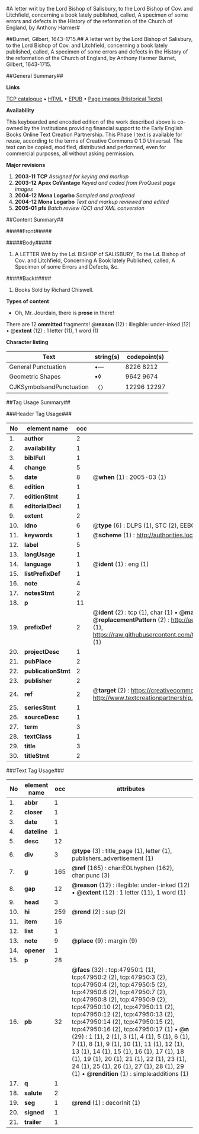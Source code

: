 #A letter writ by the Lord Bishop of Salisbury, to the Lord Bishop of Cov. and Litchfield, concerning a book lately published, called, A specimen of some errors and defects in the History of the reformation of the Church of England, by Anthony Harmer#

##Burnet, Gilbert, 1643-1715.##
A letter writ by the Lord Bishop of Salisbury, to the Lord Bishop of Cov. and Litchfield, concerning a book lately published, called, A specimen of some errors and defects in the History of the reformation of the Church of England, by Anthony Harmer
Burnet, Gilbert, 1643-1715.

##General Summary##

**Links**

[TCP catalogue](http://www.ota.ox.ac.uk/tcp/)  • 
[HTML](http://tei.it.ox.ac.uk/tcp/Texts-HTML/free/A30/A30378.html)  • 
[EPUB](http://tei.it.ox.ac.uk/tcp/Texts-EPUB/free/A30/A30378.epub) • 
[Page images (Historical Texts)](https://data.historicaltexts.jisc.ac.uk/view?pubId=eebo-11635376e&pageId=eebo-11635376e-47950-1)

**Availability**

This keyboarded and encoded edition of the
	       work described above is co-owned by the institutions
	       providing financial support to the Early English Books
	       Online Text Creation Partnership. This Phase I text is
	       available for reuse, according to the terms of Creative
	       Commons 0 1.0 Universal. The text can be copied,
	       modified, distributed and performed, even for
	       commercial purposes, all without asking permission.

**Major revisions**

1. __2003-11__ __TCP__ *Assigned for keying and markup*
1. __2003-12__ __Apex CoVantage__ *Keyed and coded from ProQuest page images*
1. __2004-12__ __Mona Logarbo__ *Sampled and proofread*
1. __2004-12__ __Mona Logarbo__ *Text and markup reviewed and edited*
1. __2005-01__ __pfs__ *Batch review (QC) and XML conversion*

##Content Summary##

#####Front#####

#####Body#####

1. A LETTER Writ by the Ld. BISHOP of SALISBURY, To the Ld. Bishop of Cov. and Litchfield, Concerning A Book lately Published, called, A Specimen of some Errors and Defects, &c.

#####Back#####

1. Books Sold by Richard Chiswell.

**Types of content**

  * Oh, Mr. Jourdain, there is **prose** in there!

There are 12 **ommitted** fragments! 
 @__reason__ (12) : illegible: under-inked (12)  •  @__extent__ (12) : 1 letter (11), 1 word (1)

**Character listing**


|Text|string(s)|codepoint(s)|
|---|---|---|
|General Punctuation|•—|8226 8212|
|Geometric Shapes|▪◊|9642 9674|
|CJKSymbolsandPunctuation|〈〉|12296 12297|

##Tag Usage Summary##

###Header Tag Usage###

|No|element name|occ|attributes|
|---|---|---|---|
|1.|__author__|2||
|2.|__availability__|1||
|3.|__biblFull__|1||
|4.|__change__|5||
|5.|__date__|8| @__when__ (1) : 2005-03 (1)|
|6.|__edition__|1||
|7.|__editionStmt__|1||
|8.|__editorialDecl__|1||
|9.|__extent__|2||
|10.|__idno__|6| @__type__ (6) : DLPS (1), STC (2), EEBO-CITATION (1), OCLC (1), VID (1)|
|11.|__keywords__|1| @__scheme__ (1) : http://authorities.loc.gov/ (1)|
|12.|__label__|5||
|13.|__langUsage__|1||
|14.|__language__|1| @__ident__ (1) : eng (1)|
|15.|__listPrefixDef__|1||
|16.|__note__|4||
|17.|__notesStmt__|2||
|18.|__p__|11||
|19.|__prefixDef__|2| @__ident__ (2) : tcp (1), char (1)  •  @__matchPattern__ (2) : ([0-9\-]+):([0-9IVX]+) (1), (.+) (1)  •  @__replacementPattern__ (2) : http://eebo.chadwyck.com/downloadtiff?vid=$1&page=$2 (1), https://raw.githubusercontent.com/textcreationpartnership/Texts/master/tcpchars.xml#$1 (1)|
|20.|__projectDesc__|1||
|21.|__pubPlace__|2||
|22.|__publicationStmt__|2||
|23.|__publisher__|2||
|24.|__ref__|2| @__target__ (2) : https://creativecommons.org/publicdomain/zero/1.0/ (1), http://www.textcreationpartnership.org/docs/. (1)|
|25.|__seriesStmt__|1||
|26.|__sourceDesc__|1||
|27.|__term__|3||
|28.|__textClass__|1||
|29.|__title__|3||
|30.|__titleStmt__|2||


###Text Tag Usage###

|No|element name|occ|attributes|
|---|---|---|---|
|1.|__abbr__|1||
|2.|__closer__|1||
|3.|__date__|1||
|4.|__dateline__|1||
|5.|__desc__|12||
|6.|__div__|3| @__type__ (3) : title_page (1), letter (1), publishers_advertisement (1)|
|7.|__g__|165| @__ref__ (165) : char:EOLhyphen (162), char:punc (3)|
|8.|__gap__|12| @__reason__ (12) : illegible: under-inked (12)  •  @__extent__ (12) : 1 letter (11), 1 word (1)|
|9.|__head__|3||
|10.|__hi__|259| @__rend__ (2) : sup (2)|
|11.|__item__|16||
|12.|__list__|1||
|13.|__note__|9| @__place__ (9) : margin (9)|
|14.|__opener__|1||
|15.|__p__|28||
|16.|__pb__|32| @__facs__ (32) : tcp:47950:1 (1), tcp:47950:2 (2), tcp:47950:3 (2), tcp:47950:4 (2), tcp:47950:5 (2), tcp:47950:6 (2), tcp:47950:7 (2), tcp:47950:8 (2), tcp:47950:9 (2), tcp:47950:10 (2), tcp:47950:11 (2), tcp:47950:12 (2), tcp:47950:13 (2), tcp:47950:14 (2), tcp:47950:15 (2), tcp:47950:16 (2), tcp:47950:17 (1)  •  @__n__ (29) : 1 (1), 2 (1), 3 (1), 4 (1), 5 (1), 6 (1), 7 (1), 8 (1), 9 (1), 10 (1), 11 (1), 12 (1), 13 (1), 14 (1), 15 (1), 16 (1), 17 (1), 18 (1), 19 (1), 20 (1), 21 (1), 22 (1), 23 (1), 24 (1), 25 (1), 26 (1), 27 (1), 28 (1), 29 (1)  •  @__rendition__ (1) : simple:additions (1)|
|17.|__q__|1||
|18.|__salute__|2||
|19.|__seg__|1| @__rend__ (1) : decorInit (1)|
|20.|__signed__|1||
|21.|__trailer__|1||
